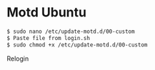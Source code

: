 # Motd Ubuntu

```bash
$ sudo nano /etc/update-motd.d/00-custom
$ Paste file from login.sh
$ sudo chmod +x /etc/update-motd.d/00-custom
```

Relogin
